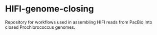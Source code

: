 # HIFI-genome-closing

Repository for workflows used in assembling HIFI reads from PacBio into closed Prochlorococcus genomes. 
